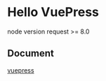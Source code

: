 # Hello VuePress

node version request >= 8.0

## Document

[vuepress](https://https://vuepress.vuejs.org/)
